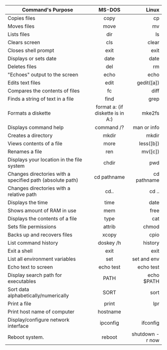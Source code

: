 | Command's Purpose | MS-DOS | Linux |
|--------------|:-------:|------:|
| Copies files | copy | cp |
| Moves files | move | 	mv |
| Lists files | dir | ls |
|Clears screen|	cls|	clear|
|Closes shell prompt|	exit|	exit|
|Displays or sets date|	date|	date|
|Deletes files|	del|	rm|	rm 
|"Echoes" output to the screen|	echo|	echo|
|Edits text files|	edit|	gedit([a])|
|Compares the contents of files|	fc|	diff|
|Finds a string of text in a file|	find|	grep|
|Formats a diskette|	format a: (if diskette is in A:)|	mke2fs|
|Displays command help|	command /?|	man or info|
|Creates a directory|	mkdir|	mkdir|
|Views contents of a file|	more	|less([b])|
|Renames a file|	ren	|mv([c])|
|Displays your location in the file system|	chdir|	pwd|
|Changes directories with a specified path (absolute path)|	cd pathname|	cd pathname	|
|Changes directories with a relative path|	cd..|	cd ..|
|Displays the time|	time|	date|
|Shows amount of RAM in use|	mem	|free	|
|Displays the contents of a file|type|cat|
|Sets file permissions|attrib| chmod|
|Backs up and recovers files|xcopy|cpio|
|	List command history| doskey /h | history
|Exit a shell| exit|exit|
|List all environment variables|set|set and env|
|	Echo text to screen|echo test|echo test|
|Display search path for executables|PATH| echo $PATH |
|Sort data alphabetically/numerically|SORT| sort|
|Print a file|print|lpr|
|Print host name of computer| hostname||hostname|
|Display/configure network interface| ipconfig | ifconfig|
|Reboot system.| reboot | shutdown -r now|



